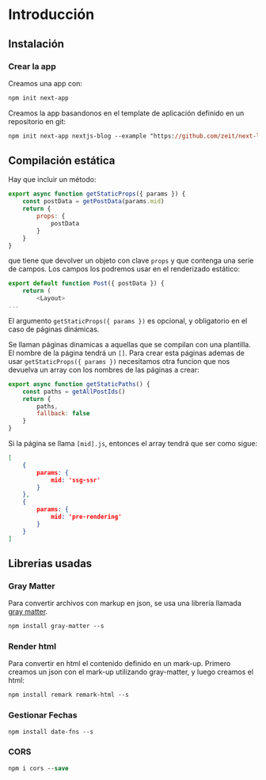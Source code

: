 # Introducción

## Instalación

### Crear la app

Creamos una app con:

```ps
npm init next-app
```

Creamos la app basandonos en el template de aplicación definido en un repositorio en git:

```ps
npm init next-app nextjs-blog --example "https://github.com/zeit/next-learn-starter/tree/master/learn-starter"
```

## Compilación estática

Hay que incluir un método:

```js
export async function getStaticProps({ params }) {
    const postData = getPostData(params.mid)
    return {
        props: {
            postData
        }
    }
}
```

que tiene que devolver un objeto con clave `props` y que contenga una serie de campos. Los campos los podremos usar en el renderizado estático:

```js
export default function Post({ postData }) {
    return (
        <Layout>
...
```

El argumento `getStaticProps({ params })` es opcional, y obligatorio en el caso de páginas dinámicas. 

Se llaman páginas dinamicas a aquellas que se compilan con una plantilla. El nombre de la página tendrá un `[]`. Para crear esta páginas ademas de usar `getStaticProps({ params })` necesitamos otra funcion que nos devuelva un array con los nombres de las páginas a crear:

```js
export async function getStaticPaths() {
    const paths = getAllPostIds()
    return {
        paths,
        fallback: false
    }
}
```

Si la página se llama `[mid].js`, entonces el array tendrá que ser como sigue:

```json
[
    {
        params: {
            mid: 'ssg-ssr'
        }
    },
    {
        params: {
            mid: 'pre-rendering'
        }
    }
]
```

## Librerias usadas

### Gray Matter

Para convertir archivos con markup en json, se usa una librería llamada [gray matter](https://github.com/jonschlinkert/gray-matter).

```ps
npm install gray-matter --s
```

### Render html

Para convertir en html el contenido definido en un mark-up. Primero creamos un json con el mark-up utilizando gray-matter, y luego creamos el html:

```ps
npm install remark remark-html --s
```

### Gestionar Fechas

```ps
npm install date-fns --s
```

### CORS

```ps
npm i cors --save
```
